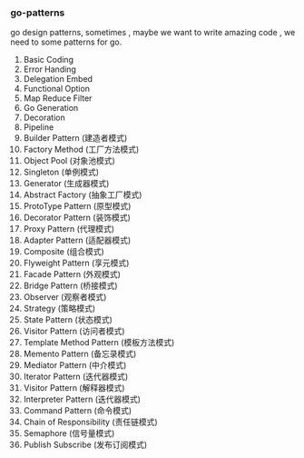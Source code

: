 ### go-patterns

go design patterns, sometimes , maybe we want to write amazing code , we need to some patterns for go.

1. Basic Coding
2. Error Handing 
3. Delegation Embed
4. Functional Option 
5. Map Reduce Filter 
6. Go Generation
7. Decoration
8. Pipeline
10. Builder Pattern (建造者模式)
11. Factory Method (工厂方法模式)
12. Object Pool (对象池模式)
13. Singleton (单例模式)
14. Generator (生成器模式)
15. Abstract Factory (抽象工厂模式)
16. ProtoType Pattern (原型模式)
17. Decorator Pattern (装饰模式)
18. Proxy Pattern (代理模式)
19. Adapter Pattern (适配器模式)
20. Composite (组合模式)
21. Flyweight Pattern (享元模式)
22. Facade Pattern (外观模式)
23. Bridge Pattern (桥接模式)
24. Observer (观察者模式)
25. Strategy (策略模式)
26. State Pattern (状态模式)
27. Visitor Pattern (访问者模式)
28. Template Method Pattern (模板方法模式)
29. Memento Pattern (备忘录模式)
30. Mediator Pattern (中介模式)
31. Iterator Pattern (迭代器模式)
32. Visitor Pattern (解释器模式)
33. Interpreter Pattern (迭代器模式)
34. Command Pattern (命令模式)
35. Chain of Responsibility (责任链模式)
36. Semaphore (信号量模式)
37. Publish Subscribe (发布订阅模式)
